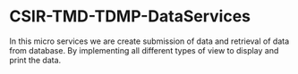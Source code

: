 # CSIR-TMD-TDMP-DataServices
In this micro services we are create submission of data and retrieval of data from database. By implementing all different types of view to display and print the data. 
